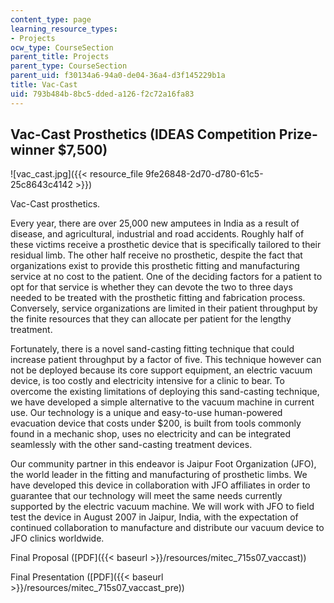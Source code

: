 ```yaml
---
content_type: page
learning_resource_types:
- Projects
ocw_type: CourseSection
parent_title: Projects
parent_type: CourseSection
parent_uid: f30134a6-94a0-de04-36a4-d3f145229b1a
title: Vac-Cast
uid: 793b484b-8bc5-dded-a126-f2c72a16fa83
---
```


Vac-Cast Prosthetics (IDEAS Competition Prize-winner $7,500)
------------------------------------------------------------

![vac_cast.jpg]({{< resource_file 9fe26848-2d70-d780-61c5-25c8643c4142 >}})

Vac-Cast prosthetics.

Every year, there are over 25,000 new amputees in India as a result of disease, and agricultural, industrial and road accidents. Roughly half of these victims receive a prosthetic device that is specifically tailored to their residual limb. The other half receive no prosthetic, despite the fact that organizations exist to provide this prosthetic fitting and manufacturing service at no cost to the patient. One of the deciding factors for a patient to opt for that service is whether they can devote the two to three days needed to be treated with the prosthetic fitting and fabrication process. Conversely, service organizations are limited in their patient throughput by the finite resources that they can allocate per patient for the lengthy treatment.

Fortunately, there is a novel sand-casting fitting technique that could increase patient throughput by a factor of five. This technique however can not be deployed because its core support equipment, an electric vacuum device, is too costly and electricity intensive for a clinic to bear. To overcome the existing limitations of deploying this sand-casting technique, we have developed a simple alternative to the vacuum machine in current use. Our technology is a unique and easy-to-use human-powered evacuation device that costs under $200, is built from tools commonly found in a mechanic shop, uses no electricity and can be integrated seamlessly with the other sand-casting treatment devices.

Our community partner in this endeavor is Jaipur Foot Organization (JFO), the world leader in the fitting and manufacturing of prosthetic limbs. We have developed this device in collaboration with JFO affiliates in order to guarantee that our technology will meet the same needs currently supported by the electric vacuum machine. We will work with JFO to field test the device in August 2007 in Jaipur, India, with the expectation of continued collaboration to manufacture and distribute our vacuum device to JFO clinics worldwide.

Final Proposal ([PDF]({{< baseurl >}}/resources/mitec_715s07_vaccast))

Final Presentation ([PDF]({{< baseurl >}}/resources/mitec_715s07_vaccast_pre))